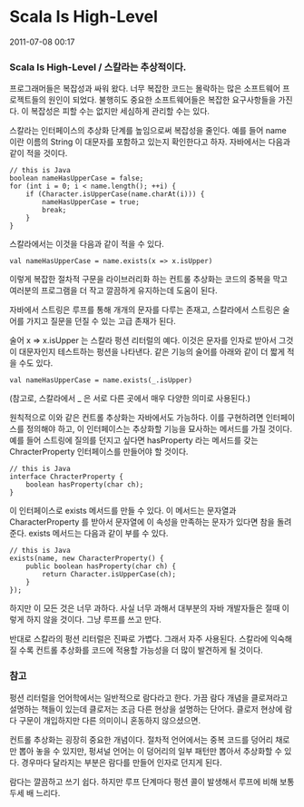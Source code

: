# Scala Is High-Level

2011-07-08 00:17

### Scala Is High-Level / 스칼라는 추상적이다.

프로그래머들은 복잡성과 싸워 왔다.
너무 복잡한 코드는 몰락하는 많은 소프트웨어 프로젝트들의 원인이 되었다.
불행히도 중요한 소프트웨어들은 복잡한 요구사항들을 가진다.
이 복잡성은 피할 수는 없지만 세심하게 관리할 수는 있다.

스칼라는 인터페이스의 추상화 단계를 높임으로써 복잡성을 줄인다.
예를 들어 name 이란 이름의 String 이 대문자를 포함하고 있는지 확인한다고 하자.
자바에서는 다음과 같이 적을 것이다.

	// this is Java
	boolean nameHasUpperCase = false;
	for (int i = 0; i < name.length(); ++i) {
		if (Character.isUpperCase(name.charAt(i))) {
			nameHasUpperCase = true;
			break;
		}
	}

스칼라에서는 이것을 다음과 같이 적을 수 있다.

	val nameHasUpperCase = name.exists(x => x.isUpper)

이렇게 복잡한 절차적 구문을 라이브러리화 하는 컨트롤 추상화는
코드의 중복을 막고 여러분의 프로그램을 더 작고 깔끔하게 유지하는데 도움이 된다.

자바에서 스트링은 루프를 통해 개개의 문자를 다루는 존재고,
스칼라에서 스트링은 술어를 가지고 질문을 던질 수 있는 고급 존재가 된다.

술어 x => x.isUpper 는 스칼라 펑션 리터럴의 예다.
이것은 문자를 인자로 받아서 그것이 대문자인지 테스트하는 펑션을 나타낸다.
같은 기능의 술어를 아래와 같이 더 짧게 적을 수도 있다.

	val nameHasUpperCase = name.exists(_.isUpper)

(참고로, 스칼라에서 _ 은 서로 다른 곳에서 매우 다양한 의미로 사용된다.)

원칙적으로 이와 같은 컨트롤 추상화는 자바에서도 가능하다.
이를 구현하려면 인터페이스를 정의해야 하고, 이 인터페이스는 추상화할 기능을 묘사하는 메서드를 가질 것이다.
예를 들어 스트링에 질의를 던지고 싶다면 hasProperty 라는 메서드를 갖는 ChracterProperty 인터페이스를 만들어야 할 것이다.

	// this is Java
	interface ChracterProperty {
		boolean hasProperty(char ch);
	}

이 인터페이스로 exists 메서드를 만들 수 있다.
이 메서드는 문자열과 CharacterProperty 를 받아서 문자열에 이 속성을 만족하는 문자가 있다면 참을 돌려준다.
exists 메서드는 다음과 같이 부를 수 있다.

	// this is Java
	exists(name, new CharacterProperty() {
		public boolean hasProperty(char ch) {
			return Character.isUpperCase(ch);
		}
	});

하지만 이 모든 것은 너무 과하다.
사실 너무 과해서 대부분의 자바 개발자들은 절때 이렇게 하지 않을 것이다.
그냥 루프를 쓰고 만다.

반대로 스칼라의 펑션 리터럴은 진짜로 가볍다.
그래서 자주 사용된다.
스칼라에 익숙해 질 수록 컨트롤 추상화를 코드에 적용할 가능성을 더 많이 발견하게 될 것이다.

### 참고

펑션 리터럴을 언어학에서는 일반적으로 람다라고 한다.
가끔 람다 개념을 클로져라고 설명하는 책들이 있는데 클로저는 조금 다른 현상을 설명하는 단어다.
클로저 현상에 람다 구문이 개입하지만 다른 의미이니 혼동하지 않으셨으면.

컨트롤 추상화는 굉장히 중요한 개념이다.
절차적 언어에서는 중복 코드를 덩어리 채로만 뽑아 놓을 수 있지만,
펑셔널 언어는 이 덩어리의 일부 패턴만 뽑아서 추상화할 수 있다.
경우마다 달라지는 부분은  람다를 만들어 인자로 던지게 된다.

람다는 깔끔하고 쓰기 쉽다.
하지만 루프 단계마다 펑션 콜이 발생해서 루프에 비해 보통 두세 배 느리다.